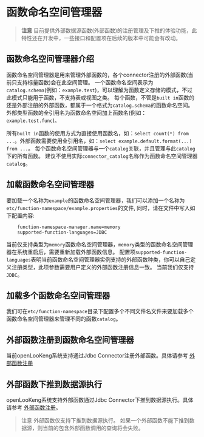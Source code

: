 # 函数命名空间管理器

> **注意**
> 目前提供外部数据源函数(外部函数)的注册管理及下推的体验功能，此特性还在开发中，一些接口和配置项在后续的版本中可能会有改动。

## 函数命名空间管理器介绍

函数命名空间管理器是用来管理外部函数的，各个connector注册的外部函数(当前只支持标量函数)会在此空间管理。
一个函数命名空间表示为 `catalog.schema`(例如：`example.test`)，可以理解为函数定义存储的模式，不过此模式只能用于函数，不支持表或视图之类。
每个函数，不管是`built in`函数的还是外部注册的外部函数，都属于一个格式为`catalog.schema`的函数命名空间。
外部类型函数的全引用名为函数命名空间加上函数名(例如：`example.test.func`)。

所有`built in`函数的使用方式为直接使用函数名，如：`select count(*) from ...`。外部函数需要使用全引用名，如：`select example.default.format(...) from ...`。
每个函数命名空间管理器与一个`catalog`关联，并且管理与此`catalog`下的所有函数。
建议不使用实际`connector_catalog`名称作为函数命名空间管理器`catalog`。


## 加载函数命名空间管理器

要加载一个名称为`example`的函数命名空间管理器，我们可以添加一个名称为 `etc/function-namespace/example.properties`的文件, 同时，请在文件中写入如下配置内容:
``` properties
    function-namespace-manager.name=memory
    supported-function-languages=JDBC
```
当前仅支持类型为`memory`函数命名空间管理器，`memory`类型的函数命名空间管理器在系统重启后，需要重新加载外部函数信息。
配置项`supported-function-languages`表明当前函数命名空间管理器实例支持的外部函数种类，你可以自己定义注册类型，此项参数需要用户定义的外部函数注册信息一致。
当前我们仅支持`JDBC`。

## 加载多个函数命名空间管理器

我们可在`etc/function-namespace`目录下配置多个不同文件名文件来要加载多个函数命名空间管理器来管理不同的函数`catalog`。

## 外部函数注册到函数命名空间管理器

当前openLooKeng系统支持通过Jdbc Connector注册外部函数。具体请参考 [外部函数注册](../develop/externalfunction-registration-pushdown.md)

## 外部函数下推到数据源执行

openLooKeng系统支持外部函数通过Jdbc Connector下推到数据源执行。具体请参考 [外部函数注册](../develop/externalfunction-registration-pushdown.md)。

> 注意
> 外部函数仅支持下推到数据源执行。
> 如果一个外部函数不能下推到数据源，则当前的包含外部函数调用的查询将会失败。
